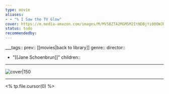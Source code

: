```yaml
---
type: movie
aliases:
- - "% I Saw the TV Glow"
cover: https://m.media-amazon.com/images/M/MV5BZTA2MGM5M2ItNDBjYi00OWJhLTk1MTMtMGIzMDZlYzg1N2Q3XkEyXkFqcGc@._V1_SX300.jpg
status: todo
recommendedby:
---
```

___tags:: prev:: [[movies|back to library]]
genre::
director:: 
  - "[[Jane Schoenbrun]]"
children::
___
![cover|150](https://m.media-amazon.com/images/M/MV5BZTA2MGM5M2ItNDBjYi00OWJhLTk1MTMtMGIzMDZlYzg1N2Q3XkEyXkFqcGc@._V1_SX300.jpg)
___
<% tp.file.cursor(0) %>
